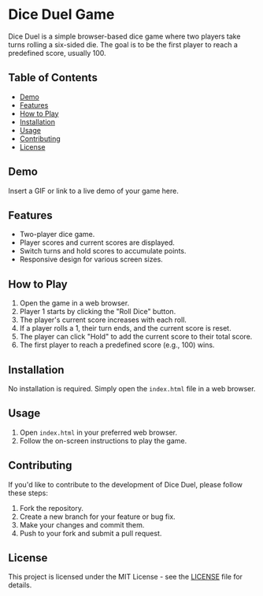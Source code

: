 # Dice Duel Game

Dice Duel is a simple browser-based dice game where two players take turns rolling a six-sided die. The goal is to be the first player to reach a predefined score, usually 100.

## Table of Contents

- [Demo](https://dice-duel.pages.dev/)
- [Features](#features)
- [How to Play](#how-to-play)
- [Installation](#installation)
- [Usage](#usage)
- [Contributing](#contributing)
- [License](#license)

## Demo

Insert a GIF or link to a live demo of your game here.

## Features

- Two-player dice game.
- Player scores and current scores are displayed.
- Switch turns and hold scores to accumulate points.
- Responsive design for various screen sizes.

## How to Play

1. Open the game in a web browser.
2. Player 1 starts by clicking the "Roll Dice" button.
3. The player's current score increases with each roll.
4. If a player rolls a 1, their turn ends, and the current score is reset.
5. The player can click "Hold" to add the current score to their total score.
6. The first player to reach a predefined score (e.g., 100) wins.

## Installation

No installation is required. Simply open the `index.html` file in a web browser.

## Usage

1. Open `index.html` in your preferred web browser.
2. Follow the on-screen instructions to play the game.

## Contributing

If you'd like to contribute to the development of Dice Duel, please follow these steps:

1. Fork the repository.
2. Create a new branch for your feature or bug fix.
3. Make your changes and commit them.
4. Push to your fork and submit a pull request.

## License

This project is licensed under the MIT License - see the [LICENSE](LICENSE) file for details.
